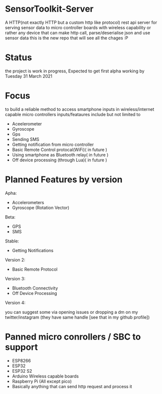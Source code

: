 

# SensorToolkit-Server
A HTTP(not exactly HTTP but a custom http like protocol) rest api server for serving sensor 
data to micro controller boards with wireless capability or rather any device that can make
http call, parse/deserialise json and use sensor data
this is the new repo that will see all the chages :P

# Status
the project is work in progress, Expected to get first alpha working by Tuesday 31 March 2021


# Focus
to build a reliable method to access smartphone inputs in wireless/internet capable micro controllers
inputs/feataures include but not limited to 

- Aceelerometer 
- Gyroscope
- Gps
- Sending SMS
- Getting notification from micro controller 
- Basic Remote Control protocal(WiFi)( in future ) 
- Using smartphone as Bluetooth relay( in future )
- Off device processing (through Lua)( in future )

# Planned Features by version 
Apha:
- Accelerometers
- Gyroscope (Rotation Vector)

Beta:
- GPS
- SMS

Stable:
- Getting Notifications

Version 2:
- Basic Remote Protocol

Version 3:
- Bluetooth Connectivity 
- Off Device Processing

Version 4:

you can suggest some via opening issues or dropping a dm on my twitter/instagram 
(they have same handle [see that in my github profile]) 

# Panned micro conrollers / SBC  to support 
- ESP8266
- ESP32
- ESP32 S2
- Arduino Wireless capable boards
- Raspberry Pi (All except pico)
- Basically anything that can send http request and process it 
